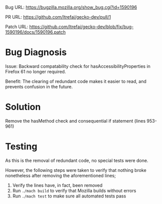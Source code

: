 Bug URL: https://bugzilla.mozilla.org/show_bug.cgi?id=1590196

PR URL: https://github.com/ltrefai/gecko-dev/pull/1

Patch URL: https://github.com/ltrefai/gecko-dev/blob/fix/bug-1590196/docs/1590196.patch

# Bug Diagnosis
Issue: Backward compatability check for hasAccessibilityProperties in Firefox 61 no longer required. 

Benefit: The clearing of redundant code makes it easier to read, and prevents confusion in the future. 

# Solution
Remove the hasMethod check and consequential if statement (lines 953-961)

# Testing
As this is the removal of redundant code, no special tests were done. 

However, the following steps were taken to verify that nothing broke nonetheless after removing the aforementioned lines;
1. Verify the lines have, in fact, been removed
2. Run ```./mach build``` to verify that Mozilla builds without errors 
3. Run ```./mach test``` to make sure all automated tests pass


